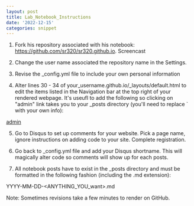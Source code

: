 ```yaml
---
layout: post
title: Lab_Notebook_Instructions
date: '2022-12-15'
categories: snippet
---
```



1) Fork his repository associated with his notebook: https://github.com/sr320/sr320.github.io.
Screencast

2) Change the user name associated the repository name in the Settings.

3) Revise the _config.yml file to include your own personal information

4) Alter lines 30 - 34 of your_username.github.io/_layouts/default.html to edit the items listed in the Navigation bar at the top right of your rendered webpage. It's useufl to add the following so clicking on "admin" link takes you to your _posts directory (you'll need to replace ` with your own info):

<a href="https://github.com/<GITHUB-USERNAME>/<GITHUB-USERNAME>.github.io/tree/master/_posts">admin</a>

5) Go to Disqus to set up comments for your website. Pick a page name, ignore instructions on adding code to your site. Complete registration.

6) Go back to _config.yml file and add your Disqus shortname. This will magically alter code so comments will show up for each posts.

7) All notebook posts have to exist in the _posts directory and must be formatted in the following fashion (including the .md extension):

YYYY-MM-DD-<ANYTHING_YOU_want>.md

Note: Sometimes revisions take a few minutes to render on GitHub.



